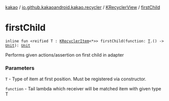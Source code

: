 [kakao](../../index.md) / [io.github.kakaoandroid.kakao.recycler](../index.md) / [KRecyclerView](index.md) / [firstChild](./first-child.md)

# firstChild

`inline fun <reified T : `[`KRecyclerItem`](../-k-recycler-item/index.md)`<*>> firstChild(function: `[`T`](first-child.md#T)`.() -> `[`Unit`](https://kotlinlang.org/api/latest/jvm/stdlib/kotlin/-unit/index.html)`): `[`Unit`](https://kotlinlang.org/api/latest/jvm/stdlib/kotlin/-unit/index.html)

Performs given actions/assertion on first child in adapter

### Parameters

`T` - Type of item at first position. Must be registered via constructor.

`function` - Tail lambda which receiver will be matched item with given type T